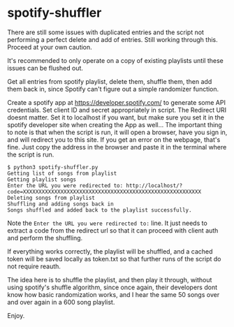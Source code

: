 # spotify-shuffler
There are still some issues with duplicated entries and the script not performing a perfect delete and add of entries. Still working through this. Proceed at your own caution. 

It's recommended to only operate on a copy of existing playlists until these issues can be flushed out.

Get all entries from spotify playlist, delete them, shuffle them, then add them back in, since 
Spotify can't figure out a simple randomizer function. 

Create a spotify app at https://developer.spotify.com/ to generate some API credentials. Set 
client ID and secret appropriately in script. The Redirect URI doesnt matter. Set it to localhost 
if you want, but make sure you set it in the spotify developer site when creating the App as well... 
The important thing to note is that when the script is run, it will open a browser, have you sign in, 
and will redirect you to this site. If you get an error on the webpage, that's fine. Just copy the 
address in the browser and paste it in the terminal where the script is run. 

```
$ python3 spotify-shuffler.py 
Getting list of songs from playlist
Getting playlist songs
Enter the URL you were redirected to: http://localhost/?code=XXXXXXXXXXXXXXXXXXXXXXXXXXXXXXXXXXXXXXXXXXXXXXXXXXXXXXXXX
Deleting songs from playlist
Shuffling and adding songs back in
Songs shuffled and added back to the playlist successfully.
```

Note the `Enter the URL you were redirected to:` line. It just needs to extract a code from the 
redirect url so that it can proceed with client auth and perform the shuffling. 

If everything works correctly, the playlist will be shuffled, and a cached token will be saved 
locally as token.txt so that further runs of the script do not require reauth. 

The idea here is to shuffle the playlist, and then play it through, without using spotify's 
shuffle algorithm, since once again, their developers dont know how basic randomization 
works, and I hear the same 50 songs over and over again in a 600 song playlist. 

Enjoy. 